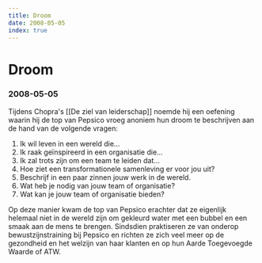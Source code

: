 ```yaml
---
title: Droom
date: 2008-05-05
index: true
---
```


# Droom
### 2008-05-05

Tijdens Chopra's [[De ziel van leiderschap]] noemde hij een oefening waarin hij de top van Pepsico vroeg anoniem hun droom te beschrijven aan de hand van de volgende vragen:
1. Ik wil leven in een wereld die…
1. Ik raak geïnspireerd in een organisatie die…
1. Ik zal trots zijn om een team te leiden dat…
1. Hoe ziet een transformationele samenleving er voor jou uit?
1. Beschrijf in een paar zinnen jouw werk in de wereld.
1. Wat heb je nodig van jouw team of organisatie?
1. Wat kan je jouw team of organisatie bieden?

Op deze manier kwam de top van Pepsico erachter dat ze eigenlijk helemaal niet in de wereld zijn om gekleurd water met een bubbel en een smaak aan de mens te brengen. Sindsdien praktiseren ze van onderop bewustzijnstraining bij Pepsico en richten ze zich veel meer op de gezondheid en het welzijn van haar klanten en op hun Aarde Toegevoegde Waarde of ATW.
